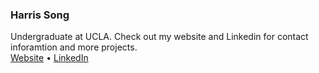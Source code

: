 ### Harris Song

Undergraduate at UCLA. Check out my website and Linkedin for contact inforamtion and more projects.   
[Website](https://harris-song.github.io) • [LinkedIn](https://www.linkedin.com/in/harrissong)
